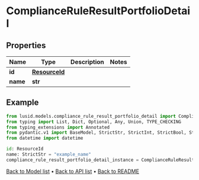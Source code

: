# ComplianceRuleResultPortfolioDetail

## Properties
Name | Type | Description | Notes
------------ | ------------- | ------------- | -------------
**id** | [**ResourceId**](ResourceId.md) |  | 
**name** | **str** |  | 
## Example

```python
from lusid.models.compliance_rule_result_portfolio_detail import ComplianceRuleResultPortfolioDetail
from typing import List, Dict, Optional, Any, Union, TYPE_CHECKING
from typing_extensions import Annotated
from pydantic.v1 import BaseModel, StrictStr, StrictInt, StrictBool, StrictFloat, StrictBytes, Field, validator, ValidationError, conlist, constr
from datetime import datetime

id: ResourceId
name: StrictStr = "example_name"
compliance_rule_result_portfolio_detail_instance = ComplianceRuleResultPortfolioDetail(id=id, name=name)

```

[Back to Model list](../README.md#documentation-for-models) &#8226; [Back to API list](../README.md#documentation-for-api-endpoints) &#8226; [Back to README](../README.md)

